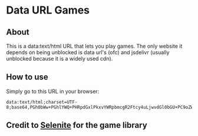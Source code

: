 # Data URL Games
## About
This is a data:text/html URL that lets you play games. The only website it depends on being unblocked is data url's (ofc) and jsdelivr (usually unblocked because it is a widely used cdn). 
## How to use
Simply go to this URL in your browser:
```
data:text/html;charset=UTF-8;base64,PGh0bWw+PGhlYWQ+PHRpdGxlPkxvYWRpbmcgR2Ftcy4uLjwvdGl0bGU+PC9oZWFkPjxib2R5PjxzY3JpcHQ+ZmV0Y2goImh0dHBzOi8vY2RuLmpzZGVsaXZyLm5ldC9naC9CcmFkbGV5TGlrZXNDb2RpbmcvdGhpbmd5L2luZGV4Lmh0bWwiKS50aGVuKHJlc3BvbnNlPT5yZXNwb25zZS50ZXh0KCkpLnRoZW4oaHRtbD0+e2RvY3VtZW50Lm9wZW4oKTtkb2N1bWVudC53cml0ZShodG1sKTtkb2N1bWVudC5jbG9zZSgpO30pLmNhdGNoKGVycm9yPT57Y29uc29sZS5lcnJvcigiRmFpbGVkIHRvIGxvYWQgY29udGVudDoiLGVycm9yKTtkb2N1bWVudC5ib2R5LnRleHRDb250ZW50PSJFcnJvciBsb2FkaW5nIHBhZ2UuIjt9KTs8L3NjcmlwdD48L2JvZHk+PC9odG1sPg==
```
## Credit to [Selenite](https://gitlab.com/skysthelimit.dev/selenite) for the game library
